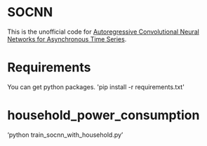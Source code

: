 # SOCNN
This is the unofficial code for [Autoregressive Convolutional Neural Networks for Asynchronous Time Series](https://arxiv.org/abs/1703.04122). 

# Requirements
You can get python packages.
'pip install -r requirements.txt'

# household_power_consumption

‘python train_socnn_with_household.py’
